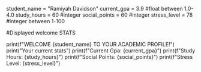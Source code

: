 student_name = "Ramiyah Davidson"
current_gpa = 3.9 #float between 1.0-4.0
study_hours = 60 #integer
social_points = 60 #integer
stress_level = 78 #integer between 1-100

#Displayed welcome STATS

print(f"WELCOME {student_name} TO YOUR ACADEMIC PROFILE!")
print("Your current stats")
print(f"Current Gpa: {current_gpa}")
print(f"Study Hours: {study_hours}")
print(f"Social Points: {social_points}")
print(f"Stress Level: {stress_level}")
